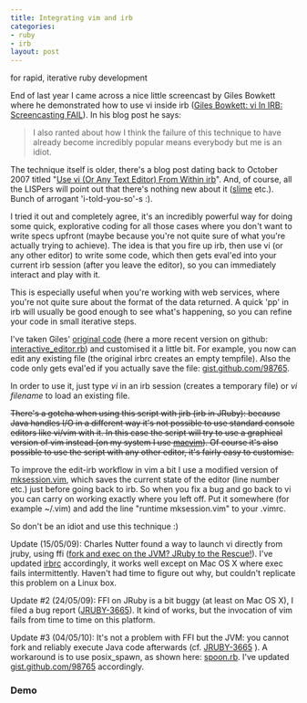 ```yaml
---
title: Integrating vim and irb
categories:
- ruby
- irb
layout: post
---
```


for rapid, iterative ruby development

End of last year I came across a nice little screencast by Giles Bowkett where he demonstrated how to use vi inside irb
([Giles Bowkett: vi In IRB: Screencasting FAIL](http://gilesbowkett.blogspot.com/2008/11/vi-in-irb-screencasting-fail.html)).
In his blog post he says:

>I also ranted about how I think the failure of this technique to have already become incredibly popular
>means everybody but me is an idiot.

The technique itself is older, there's a blog post dating back to October 2007 titled
"[Use vi (Or Any Text Editor) From Within irb](http://gilesbowkett.blogspot.com/2007/10/use-vi-or-any-text-editor-from-within.html)".
And, of course, all the LISPers will point out that there's nothing new about it ([slime](http://common-lisp.net/project/slime/) etc.).
Bunch of arrogant 'i-told-you-so'-s :).

I tried it out and completely agree, it's an incredibly powerful way for doing some quick, explorative coding for all those cases
where you don't want to write specs upfront (maybe because you're not quite sure of what you're actually trying to achieve).
The idea is that you fire up irb, then use vi (or any other editor) to write some code, which then gets eval'ed into your current
irb session (after you leave the editor), so you can immediately interact and play with it.

This is especially useful when you're working with web services, where you're not quite sure about the format of the data returned.
A quick 'pp' in irb will usually be good enough to see what's happening, so you can refine your code in small iterative steps.

I've taken Giles' [original code](http://pastie.caboo.se/102939) (here a more recent version on
github: [interactive_editor.rb](http://github.com/gilesbowkett/utility-belt/blob/0a542e50a3c27f883688358f70c89719be651e4b/lib/utility_belt/interactive_editor.rb))
and customised it a little bit. For example, you now can edit any existing file (the original irbrc creates an empty tempfile).
Also the code only gets eval'ed if you actually save the file: [gist.github.com/98765](http://gist.github.com/98765).

In order to use it, just type *vi* in an irb session (creates a temporary file) or *vi filename* to load an existing file.

<p style="text-decoration: line-through;">
There's a gotcha when using this script with jirb (irb in JRuby): because Java handles I/O in a different way it's not possible to
use standard console editors like vi/vim with it. In this case the script will try to use a graphical version of vim instead
(on my system I use <a href="http://code.google.com/p/macvim/">macvim</a>). Of course it's also possible to use the script with
any other editor, it's fairly easy to customise.
</p>

To improve the edit-irb workflow in vim a bit I use a modified version of [mksession.vim](http://gist.github.com/97573),
which saves the current state of the editor (line number etc.) just before going back to irb. So when you fix a bug and go back
to vi you can carry on working exactly where you left off. Put it somewhere (for example ~/.vim) and add the line "runtime
mksession.vim" to your .vimrc.

So don't be an idiot and use this technique :)

Update (15/05/09): Charles Nutter found a way to launch vi directly from jruby, using ffi
([fork and exec on the JVM? JRuby to the Rescue!](http://blog.headius.com/2009/05/fork-and-exec-on-jvm-jruby-to-rescue.html)).
I've updated [irbrc](http://gist.github.com/98765) accordingly, it works well except on Mac OS X where exec fails intermittently.
Haven't had time to figure out why, but couldn't replicate this problem on a Linux box.

Update #2 (24/05/09): FFI on JRuby is a bit buggy (at least on Mac OS X), I
filed a bug report ([JRUBY-3665](http://jira.codehaus.org/browse/JRUBY-3665)). It kind of works, but the invocation of vim fails
from time to time on this platform.

Update #3 (04/05/10): It's not a problem with FFI but the JVM: you cannot fork and reliably execute Java code afterwards (cf. [JRUBY-3665](http://jira.codehaus.org/browse/JRUBY-3665) ). A workaround is to use posix_spawn, as shown here: [spoon.rb](http://github.com/headius/spoon/blob/master/lib/spoon.rb). I've updated [gist.github.com/98765](http://gist.github.com/98765) accordingly.

### Demo

<object width="100%" height="400">
  <param name="allowfullscreen" value="true"/>
  <param name="allowscriptaccess" value="always"/>
  <param name="movie" value="http://vimeo.com/moogaloop.swf?clip_id=11446371&amp;server=vimeo.com&amp;show_title=1&amp;show_byline=1&amp;show_portrait=0&amp;color=&amp;fullscreen=1" />
  <embed src="http://vimeo.com/moogaloop.swf?clip_id=11446371&amp;server=vimeo.com&amp;show_title=1&amp;show_byline=1&amp;show_portrait=0&amp;color=&amp;fullscreen=1" type="application/x-shockwave-flash" allowfullscreen="true" allowscriptaccess="always" width="100%" height="400">
  </embed>
</object>